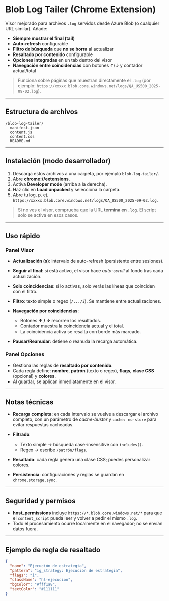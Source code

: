 # Blob Log Tailer (Chrome Extension)

Visor mejorado para archivos `.log` servidos desde Azure Blob (o cualquier URL similar). Añade:

* **Siempre mostrar el final (tail)**
* **Auto-refresh** configurable
* **Filtro de búsqueda** que **no se borra** al actualizar
* **Resaltado por contenido** configurable
* **Opciones integradas** en un tab dentro del visor
* **Navegación entre coincidencias** con botones ↑/↓ y contador actual/total

> Funciona sobre páginas que muestran directamente el `.log` (por ejemplo: `https://xxxxx.blob.core.windows.net/logs/QA_US500_2025-09-02.log`).

---

## Estructura de archivos

```text
/blob-log-tailer/
  manifest.json
  content.js
  content.css
  README.md
```

---

## Instalación (modo desarrollador)

1. Descarga estos archivos a una carpeta, por ejemplo `blob-log-tailer/`.
2. Abre **chrome://extensions**.
3. Activa **Developer mode** (arriba a la derecha).
4. Haz clic en **Load unpacked** y selecciona la carpeta.
5. Abre tu log, p. ej. `https://xxxxx.blob.core.windows.net/logs/QA_US500_2025-09-02.log`.

> Si no ves el visor, comprueba que la URL **termina en `.log`**. El script solo se activa en esos casos.

---

## Uso rápido

### Panel Visor

* **Actualización (s)**: intervalo de auto-refresh (persistente entre sesiones).
* **Seguir al final**: si está activo, el visor hace *auto-scroll* al fondo tras cada actualización.
* **Solo coincidencias**: si lo activas, solo verás las líneas que coinciden con el filtro.
* **Filtro**: texto simple o regex (`/.../i`). Se mantiene entre actualizaciones.
* **Navegación por coincidencias**:

  * Botones **↑ / ↓** recorren los resultados.
  * Contador muestra la coincidencia actual y el total.
  * La coincidencia activa se resalta con borde más marcado.
* **Pausar/Reanudar**: detiene o reanuda la recarga automática.

### Panel Opciones

* Gestiona las reglas de **resaltado por contenido**.
* Cada regla define: **nombre**, **patrón** (texto o regex), **flags**, **clase CSS** (opcional) y **colores**.
* Al guardar, se aplican inmediatamente en el visor.

---

## Notas técnicas

* **Recarga completa**: en cada intervalo se vuelve a descargar el archivo completo, con un parámetro de *cache-buster* y `cache: no-store` para evitar respuestas cacheadas.
* **Filtrado**:

  * Texto simple → búsqueda case-insensitive con `includes()`.
  * Regex → escribe `/patrón/flags`.
* **Resaltado**: cada regla genera una clase CSS; puedes personalizar colores.
* **Persistencia**: configuraciones y reglas se guardan en `chrome.storage.sync`.

---

## Seguridad y permisos

* **host\_permissions** incluye `https://*.blob.core.windows.net/*` para que el `content_script` pueda leer y volver a pedir el mismo `.log`.
* Todo el procesamiento ocurre localmente en el navegador; no se envían datos fuera.

---

## Ejemplo de regla de resaltado

```json
{
  "name": "Ejecución de estrategia",
  "pattern": "ig_strategy: Ejecución de estrategia",
  "flags": "i",
  "className": "hl-ejecucion",
  "bgColor": "#fff1a8",
  "textColor": "#111111"
}
```